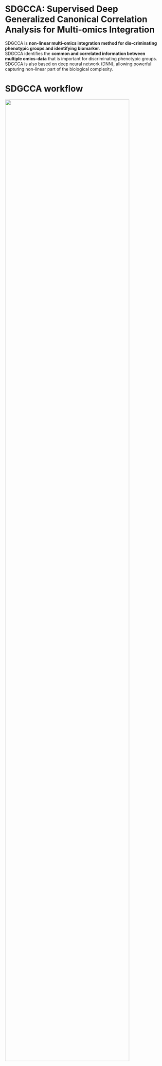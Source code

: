 # SDGCCA: Supervised Deep Generalized Canonical Correlation Analysis for Multi-omics Integration

SDGCCA is **non-linear multi-omics integration method for dis-criminating phenotypic groups and identifying biomarker**. <br/>
SDGCCA identifies the **common and correlated information between multiple omics-data** that is important for discriminating phenotypic groups. <br/>
SDGCCA is also based on deep neural network (DNN), allowing powerful capturing non-linear part of the biological complexity.

# SDGCCA workflow
<img src="https://raw.githubusercontent.com/DMCB-GIST/SDGCCA/master/img/model.eps" width="90%" height="90%">
